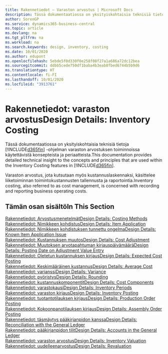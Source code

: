 ```yaml
---
title: Rakennetiedot – Varaston arvostus | Microsoft Docs
description: Tässä dokumentaatiossa on yksityiskohtaisia teknisiä tietoja Business Central -sovelluksen varaston arvostuksen toiminnoissa käytettävistä konsepteista ja periaatteista.
author: SorenGP
ms.service: dynamics365-business-central
ms.topic: article
ms.devlang: na
ms.tgt_pltfrm: na
ms.workload: na
ms.search.keywords: design, inventory, costing
ms.date: 10/01/2020
ms.author: edupont
ms.openlocfilehash: 5ebde5f0d330f0e258f08f27a1a686a72dc12bea
ms.sourcegitcommit: ddbb5cede750df1baba4b3eab8fbed6744b5b9d6
ms.translationtype: HT
ms.contentlocale: fi-FI
ms.lasthandoff: 10/01/2020
ms.locfileid: "3913761"
---
```

# <a name="design-details-inventory-costing"></a><span data-ttu-id="4b6fb-103">Rakennetiedot: varaston arvostus</span><span class="sxs-lookup"><span data-stu-id="4b6fb-103">Design Details: Inventory Costing</span></span>
<span data-ttu-id="4b6fb-104">Tässä dokumentaatiossa on yksityiskohtaisia teknisiä tietoja [!INCLUDE[d365fin](includes/d365fin_md.md)] -ohjelman varaston arvostuksen toiminnoissa käytettävistä konsepteista ja periaatteista.</span><span class="sxs-lookup"><span data-stu-id="4b6fb-104">This documentation provides detailed technical insight to the concepts and principles that are used within the Inventory Costing features in [!INCLUDE[d365fin](includes/d365fin_md.md)].</span></span>  

<span data-ttu-id="4b6fb-105">Varaston arvostus, jota kutsutaan myös kustannuslaskennaksi, käsittelee liiketoiminnan toimintokustannusten tallennusta ja raportointia.</span><span class="sxs-lookup"><span data-stu-id="4b6fb-105">Inventory costing, also referred to as cost management, is concerned with recording and reporting business operating costs.</span></span>  

## <a name="in-this-section"></a><span data-ttu-id="4b6fb-106">Tämän osan sisältö</span><span class="sxs-lookup"><span data-stu-id="4b6fb-106">In This Section</span></span>  
[<span data-ttu-id="4b6fb-107">Rakennetiedot: Arvostusmenetelmät</span><span class="sxs-lookup"><span data-stu-id="4b6fb-107">Design Details: Costing Methods</span></span>](design-details-costing-methods.md)  
[<span data-ttu-id="4b6fb-108">Rakennetiedot: Nimikkeen kohdistus</span><span class="sxs-lookup"><span data-stu-id="4b6fb-108">Design Details: Item Application</span></span>](design-details-item-application.md)  
[<span data-ttu-id="4b6fb-109">Rakennetiedot: Nimikkeen kohdistuksen tunnettu ongelma</span><span class="sxs-lookup"><span data-stu-id="4b6fb-109">Design Details: Known Item Application Issue</span></span>](design-details-inventory-zero-level-open-item-ledger-entries.md)  
[<span data-ttu-id="4b6fb-110">Rakennetiedot: Kustannuksen muutos</span><span class="sxs-lookup"><span data-stu-id="4b6fb-110">Design Details: Cost Adjustment</span></span>](design-details-cost-adjustment.md)  
[<span data-ttu-id="4b6fb-111">Rakennetiedot: Muutoksen arvotapahtuman kirjauspäivämäärä</span><span class="sxs-lookup"><span data-stu-id="4b6fb-111">Design Details: Posting Date on Adjustment Value Entry</span></span>](design-details-inventory-adjustment-value-entry-posting-date.md)  
[<span data-ttu-id="4b6fb-112">Rakennetiedot: Oletetun kustannuksen kirjaus</span><span class="sxs-lookup"><span data-stu-id="4b6fb-112">Design Details: Expected Cost Posting</span></span>](design-details-expected-cost-posting.md)  
[<span data-ttu-id="4b6fb-113">Rakennetiedot: Keskimääräinen kustannus</span><span class="sxs-lookup"><span data-stu-id="4b6fb-113">Design Details: Average Cost</span></span>](design-details-average-cost.md)  
[<span data-ttu-id="4b6fb-114">Rakennetiedot: varianssi</span><span class="sxs-lookup"><span data-stu-id="4b6fb-114">Design Details: Variance</span></span>](design-details-variance.md)  
[<span data-ttu-id="4b6fb-115">Rakennetiedot: pyöristys</span><span class="sxs-lookup"><span data-stu-id="4b6fb-115">Design Details: Rounding</span></span>](design-details-rounding.md)  
[<span data-ttu-id="4b6fb-116">Rakennetiedot: kustannuskomponentit</span><span class="sxs-lookup"><span data-stu-id="4b6fb-116">Design Details: Cost Components</span></span>](design-details-cost-components.md)  
[<span data-ttu-id="4b6fb-117">Rakennetiedot: varastokausi</span><span class="sxs-lookup"><span data-stu-id="4b6fb-117">Design Details: Inventory Periods</span></span>](design-details-inventory-periods.md)  
[<span data-ttu-id="4b6fb-118">Rakennetiedot: varaston kirjaus</span><span class="sxs-lookup"><span data-stu-id="4b6fb-118">Design Details: Inventory Posting</span></span>](design-details-inventory-posting.md)  
[<span data-ttu-id="4b6fb-119">Rakennetiedot: tuotantotilauksen kirjaus</span><span class="sxs-lookup"><span data-stu-id="4b6fb-119">Design Details: Production Order Posting</span></span>](design-details-production-order-posting.md)  
[<span data-ttu-id="4b6fb-120">Rakennetiedot: Kokoonpanotilauksen kirjaus</span><span class="sxs-lookup"><span data-stu-id="4b6fb-120">Design Details: Assembly Order Posting</span></span>](design-details-assembly-order-posting.md)  
[<span data-ttu-id="4b6fb-121">Rakennetiedot: täsmäytys pääkirjanpidon kanssa</span><span class="sxs-lookup"><span data-stu-id="4b6fb-121">Design Details: Reconciliation with the General Ledger</span></span>](design-details-reconciliation-with-the-general-ledger.md)  
[<span data-ttu-id="4b6fb-122">Rakennetiedot: pääkirjanpidon tilit</span><span class="sxs-lookup"><span data-stu-id="4b6fb-122">Design Details: Accounts in the General Ledger</span></span>](design-details-accounts-in-the-general-ledger.md)  
[<span data-ttu-id="4b6fb-123">Rakennetiedot: varaston arvostus</span><span class="sxs-lookup"><span data-stu-id="4b6fb-123">Design Details: Inventory Valuation</span></span>](design-details-inventory-valuation.md)  
[<span data-ttu-id="4b6fb-124">Rakennetiedot: uudelleenarvostus</span><span class="sxs-lookup"><span data-stu-id="4b6fb-124">Design Details: Revaluation</span></span>](design-details-revaluation.md)
